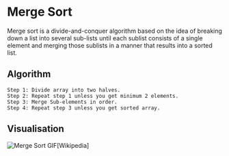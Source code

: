 # Merge Sort

Merge sort is a divide-and-conquer algorithm based on the idea of breaking down a list into
several sub-lists until each sublist consists of a single element and merging those sublists in a manner that results into a sorted list.

## Algorithm
```
Step 1: Divide array into two halves.
Step 2: Repeat step 1 unless you get minimum 2 elements.
Step 3: Merge Sub-elements in order.
Step 4: Repeat step 3 unless you get sorted array.
```


## Visualisation
![Merge Sort GIF](https://upload.wikimedia.org/wikipedia/commons/c/cc/Merge-sort-example-300px.gif)[Wikipedia]
